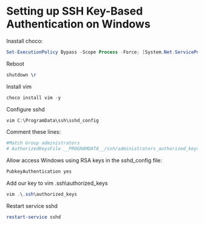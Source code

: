 
# Setting up SSH Key-Based Authentication on Windows

Inastall choco:
```PowerShell
Set-ExecutionPolicy Bypass -Scope Process -Force; [System.Net.ServicePointManager]::SecurityProtocol = [System.Net.ServicePointManager]::SecurityProtocol -bor 3072; iex ((New-Object System.Net.WebClient).DownloadString('https://community.chocolatey.org/install.ps1'))
```
Reboot
```PowerShell
shutdown \r
```
Install vim
```PowerShell
choco install vim -y
```
Configure sshd
```PowerShell
vim C:\ProgramData\ssh\sshd_config
```
Comment these lines:
```bash
#Match Group administrators
# AuthorizedKeysFile __PROGRAMDATA__/ssh/administrators_authorized_keys
```
Allow access Windows using RSA keys in the sshd_config file:
```bash
PubkeyAuthentication yes
```
Add our key to  vim .ssh\authorized_keys
```Powershell
vim .\.ssh\authorized_keys
```
Restart service sshd
```PowerShell
restart-service sshd
```